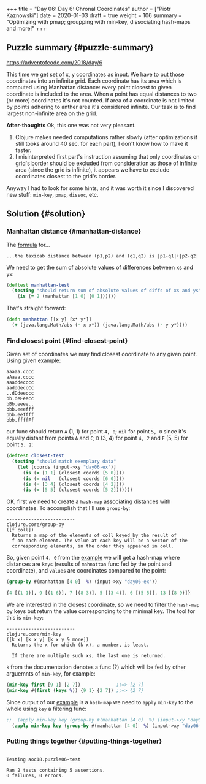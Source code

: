 +++
title = "Day 06: Day 6: Chronal Coordinates"
author = ["Piotr Kaznowski"]
date = 2020-01-03
draft = true
weight = 106
summary = "Optimizing with pmap; groupping with min-key, dissociating hash-maps and more!"
+++

## Puzzle summary {#puzzle-summary}

<https://adventofcode.com/2018/day/6>

This time we get set of x, y coordinates as input. We have to put those coordinates into an infinite grid. Each coordinate has its area which is computed using Manhattan distance: every point closest to given coordinate is included to the area. When a point has equal distances to two (or more) coordinates it's not counted. If area of a coordinate is not limited by points adhering to anther area it's considered infinite.
Our task is to find largest non-infinite area on the grid.

**After-thoughts**
Ok, this one was not very pleasant.

1.  Clojure makes needed computations rather slowly (after optimizations it still tooks around 40 sec. for each part), I don't know how to make it faster.
2.  I misinterpreted first part's instruction assuming that only coordinates on grid's border should be excluded from consideration as those of infinite area (since the grid is infinite), it appears we have to exclude coordinates closest to the grid's border.

Anyway I had to look for some hints, and it was worth it since I discovered new stuff: `min-key`, `pmap`, `dissoc`, etc.


## Solution {#solution}


### Manhattan distance {#manhattan-distance}

The [formula](https://en.wikipedia.org/wiki/Taxicab%5Fgeometry#Formal%5Fdefinition) for...

```text
...the taxicab distance between (p1,p2) and (q1,q2) is |p1-q1|+|p2-q2|
```

We need to get the sum of absolute values of differences between xs and ys:

<a id="code-snippet--day06-manhattan-test"></a>
```clojure
(deftest manhattan-test
  (testing "should return sum of absolute values of diffs of xs and ys"
    (is (= 2 (manhattan [1 0] [0 1])))))
```

That's straight forward:

<a id="code-snippet--day06-manhattan"></a>
```clojure
(defn manhattan [[x y] [x* y*]]
  (+ (java.lang.Math/abs (- x x*)) (java.lang.Math/abs (- y y*))))
```


### Find closest point {#find-closest-point}

Given set of coordinates we may find closest coordinate to any given point. Using given example:

```text
aaaaa.cccc
aAaaa.cccc
aaaddecccc
aadddeccCc
..dDdeeccc
bb.deEeecc
bBb.eeee..
bbb.eeefff
bbb.eeffff
bbb.ffffFf
```

our func should return `A` (1, 1) for point `4, 0`; `nil` for point `5, 0` since it's equally distant from points `A` and `C`; `D` (3, 4) for point `4, 2` and `E` (5, 5) for point `5, 2`:

```clojure
(deftest closest-test
  (testing "should match exemplary data"
    (let [coords (input->xy "day06-ex")]
      (is (= [1 1] (closest coords [5 0])))
      (is (= nil   (closest coords [6 0])))
      (is (= [3 4] (closest coords [4 2])))
      (is (= [5 5] (closest coords [5 2]))))))
```

OK, first we need to create a `hash-map` associating distances with coordinates. To accomplish that I'll use `group-by`:

```text
-------------------------
clojure.core/group-by
([f coll])
  Returns a map of the elements of coll keyed by the result of
  f on each element. The value at each key will be a vector of the
  corresponding elements, in the order they appeared in coll.
```

So, given point `4, 0` from the [example](#org815a9a3) we will get a hash-map where distances are `keys` (results of `mahnattan` func fed by the point and coordinate), and `values` are coordinates compared to the point:

<a id="code-snippet--day06-group-by-example"></a>
```clojure
(group-by #(manhattan [4 0]  %) (input->xy "day06-ex"))
```

```clojure
{4 [(1 1)], 9 [(1 6)], 7 [(8 3)], 5 [(3 4)], 6 [(5 5)], 13 [(8 9)]}
```

We are interested in the closest coordinate, so we need to filter the `hash-map` by keys but return the value corresponding to the minimal key. The tool for this is `min-key`:

```text
-------------------------
clojure.core/min-key
([k x] [k x y] [k x y & more])
  Returns the x for which (k x), a number, is least.

  If there are multiple such xs, the last one is returned.
```

`k` from the documentation denotes a func (?) which will be fed by other arguemnts of `min-key`, for example:

<a id="code-snippet--day06-min-key-example"></a>
```clojure
(min-key first [9 1] [2 7])             ;;=> [2 7]
(min-key #(first (keys %)) {9 1} {2 7}) ;;=> {2 7}
```

Since output of our [example](#code-snippet--day06-group-by-example) is a `hash-map` we need to `apply` `min-key` to the whole using `key` a filtering func:

<a id="code-snippet--day06-min-key-over-example"></a>
```clojure
;;  (apply min-key key (group-by #(manhattan [4 0]  %) (input->xy "day06-ex")))
  (apply min-key key (group-by #(manhattan [4 0]  %) (input->xy "day06-ex")))
```


### Putting things together {#putting-things-together}

```text

Testing aoc18.puzzle06-test

Ran 2 tests containing 5 assertions.
0 failures, 0 errors.
```
